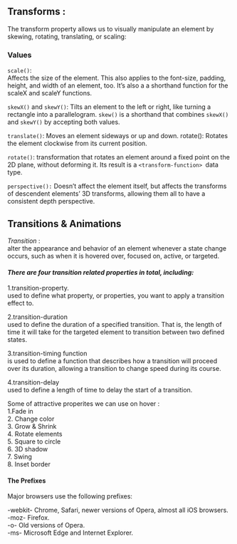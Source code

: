 ## Transforms :
The transform property allows us to visually manipulate an element by skewing, rotating, translating, or scaling:

### Values
`scale()`: \
Affects the size of the element. This also applies to the font-size, padding, height, and width of an element, too. It’s also a a shorthand function for the scaleX and scaleY functions.

`skewX()` and `skewY()`:
 Tilts an element to the left or right, like turning a rectangle into a parallelogram. `skew()` is a shorthand that combines `skewX()` and `skewY()` by accepting both values.

`translate()`: 
Moves an element sideways or up and down.
rotate(): Rotates the element clockwise from its current position.

`rotate()`:
  transformation that rotates an element around a fixed point on the 2D plane, without deforming it. Its result is a `<transform-function> `data type.

`perspective():`
 Doesn’t affect the element itself, but affects the transforms of descendent elements’ 3D transforms, allowing them all to have a consistent depth perspective.


## Transitions & Animations

*Transition* :\
alter the appearance and behavior of an element whenever a state change occurs, such as when it is hovered over, focused on, active, or targeted.

#### *There are four transition related properties in total, including:*

1.transition-property.\
used to define what property, or properties, you want to apply a transition effect to.

2.transition-duration\
 used to define the duration of a specified transition. That is, the length of time it will take for the targeted element to transition between two defined states.

3.transition-timing function \
is used to define a function that describes how a transition will proceed over its duration, allowing a transition to change speed during its course.

4.transition-delay\
used to define a length of time to delay the start of a transition.


Some of attractive properites we can use on hover  :\
1.Fade in \
2. Change color\
3. Grow & Shrink\
4. Rotate elements\
5. Square to circle\
6. 3D shadow \
7. Swing\
8. Inset border 

#### The Prefixes
Major browsers use the following prefixes:

-webkit- Chrome, Safari, newer versions of Opera, almost all iOS browsers.\
-moz- Firefox.\
-o- Old versions of Opera.\
-ms- Microsoft Edge and Internet Explorer.